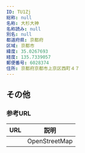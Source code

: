 ```yaml
---
ID: TU1Zj
総称: null
名称: 大杉大神
名称読み: null
別名: null
都道府県: 京都府
区域: 京都市
緯度: 35.0267693
経度: 135.7339057
郵便番号: 6028374
住所: 京都府京都市上京区西町４７
---
```


## その他

### 参考URL

| URL | 説明          |
| --- | ------------- |
|     | OpenStreetMap |
